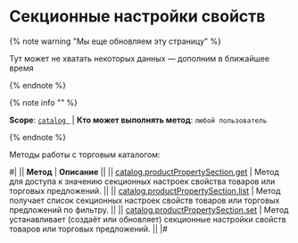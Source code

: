# Секционные настройки свойств

{% note warning "Мы еще обновляем эту страницу" %}

Тут может не хватать некоторых данных — дополним в ближайшее время

{% endnote %}

{% note info "" %}

**Scope**: [`catalog `](../../scopes/permissions.md) | **Кто может выполнять метод**: `любой пользователь`

{% endnote %}

Методы работы с торговым каталогом:

#|
|| **Метод** | **Описание** ||
|| [catalog.productPropertySection.get](./catalog-product-property-section-get.md) | Метод для доступа к значению секционных настроек свойства товаров или торговых предложений. ||
|| [catalog.productPropertySection.list](./catalog-product-property-section-list.md) | Метод получает список секционных настроек свойств товаров или торговых предложений по фильтру. ||
|| [catalog.productPropertySection.set](./catalog-product-property-section-set.md) | Метод устанавливает (создаёт или обновляет) секционные настройки свойств товаров или торговых предложений. ||
|#
